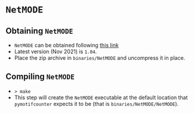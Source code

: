 # `NetMODE`

## Obtaining `NetMODE`

* `NetMODE` can be obtained following [this link](https://sourceforge.net/projects/netmode/files/)
* Latest version (Nov 2021) is `1.04`.
* Place the zip archive in `binaries/NetMODE` and uncompress it in place.

## Compiling `NetMODE`

* `> make`
* This step will create the `NetMODE` executable at the default location that `pymotifcounter`
  expects it to be (that is `binaries/NetMODE/NetMODE`).
